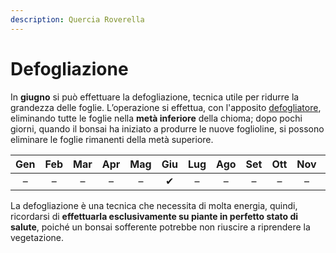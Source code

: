```yaml
---
description: Quercia Roverella
---
```


# Defogliazione

In **giugno** si può effettuare la defogliazione, tecnica utile per ridurre la grandezza delle foglie. L’operazione si effettua, con l'apposito [defogliatore](https://www.pagineverdibonsai.it/prodotto.asp?id=122), eliminando tutte le foglie nella **metà inferiore** della chioma; dopo pochi giorni, quando il bonsai ha iniziato a produrre le nuove foglioline, si possono eliminare le foglie rimanenti della metà superiore.

| Gen | Feb | Mar | Apr | Mag | Giu | Lug | Ago | Set | Ott | Nov | Dic |
| :---: | :---: | :---: | :---: | :---: | :---: | :---: | :---: | :---: | :---: | :---: | :---: |
| – | – | – | – | – | ✔  | – | – | – | – |  – | – |

La defogliazione è una tecnica che necessita di molta energia, quindi, ricordarsi di **effettuarla esclusivamente su piante in perfetto stato di salute**, poiché un bonsai sofferente potrebbe non riuscire a riprendere la vegetazione.

